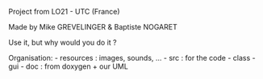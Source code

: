 Project from LO21 - UTC (France)

Made by Mike GREVELINGER & Baptiste NOGARET

Use it, but why would you do it ?

Organisation:
    - resources : images, sounds, ...
    - src : for the code
        - class
        - gui
    - doc : from doxygen + our UML
